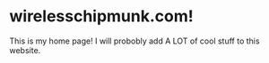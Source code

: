 # wirelesschipmunk.com!

This is my home page! I will probobly add A LOT of cool stuff to this website.
